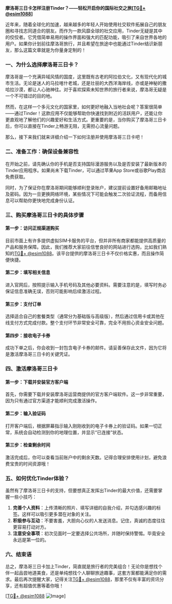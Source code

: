 **摩洛哥三日卡怎样注册Tinder？——轻松开启你的国际社交之旅[[TG💪+ @esim1088](https://t.me/s/esim1088)]**

近年来，随着全球化的加速，越来越多的年轻人开始使用社交软件拓展自己的朋友圈和寻找志同道合的朋友。而作为一款风靡全球的社交应用，Tinder无疑是其中的佼佼者。它凭借简单易用的操作界面和强大的匹配功能，吸引了来自世界各地的用户。如果你计划前往摩洛哥旅行，并且希望在旅途中也能通过Tinder结识新朋友，那么这篇文章就是为你量身定制的！

### 一、为什么选择摩洛哥三日卡？

摩洛哥是一个充满异域风情的国度，这里既有古老的阿拉伯文化，又有现代化的城市生活。无论是迷人的马拉喀什老城，还是壮丽的大西洋海岸线，亦或是神秘的撒哈拉沙漠，都让人心驰神往。对于喜欢探索未知世界的旅行者来说，摩洛哥无疑是一个不可错过的目的地。

然而，在这样一个多元文化的国家里，如何更好地融入当地社会呢？答案很简单——通过Tinder！这款应用不仅能够帮助你快速找到附近的活跃用户，还能让你更直观地了解他们的兴趣爱好和生活方式。更重要的是，当你购买了摩洛哥三日卡后，你可以直接在Tinder上畅游无阻，无需担心流量问题。

那么，接下来我们就来详细介绍一下如何注册并使用摩洛哥三日卡吧！

### 二、准备工作：确保设备兼容性

在开始之前，请先确认你的手机是否支持国际漫游服务以及是否安装了最新版本的Tinder应用程序。如果尚未下载Tinder，可以通过苹果App Store或谷歌Play商店免费获取。

同时，为了保证你在摩洛哥期间能够顺利登录账户，建议提前设置好备用邮箱地址及密码。因为一旦更换网络环境，某些情况下可能会触发二次验证流程，而备用信息可以帮助你更快地完成身份认证。

### 三、购买摩洛哥三日卡的具体步骤

#### 第一步：访问正规渠道购买
目前市面上有许多提供虚拟SIM卡服务的平台，但并非所有商家都能提供高质量的产品和服务保障。因此，我们推荐大家前往信誉良好的网站进行选购，比如我们熟知的[TG💪+ @esim1088](https://t.me/s/esim1088)。该平台提供的摩洛哥三日卡不仅价格实惠，而且操作简便快捷。

#### 第二步：填写相关信息
进入官网后，按照提示输入手机号码及其他必要资料。需要注意的是，填写时务必保证信息准确无误，否则可能影响后续激活过程。

#### 第三步：支付订单
选择适合自己的套餐类型（通常分为基础版与高级版），然后通过信用卡或其他在线支付方式完成付款。整个支付环节非常安全可靠，完全不用担心资金安全问题。

#### 第四步：接收电子卡券
成功下单之后，你会收到一封包含电子卡券的邮件。请妥善保存此文件，因为它将是激活摩洛哥三日卡的关键凭证。

### 四、激活摩洛哥三日卡

#### 第一步：下载并安装官方客户端
首先，你需要下载并安装摩洛哥运营商提供的官方客户端软件。这一步非常重要，因为只有通过官方渠道才能顺利完成激活操作。

#### 第二步：输入验证码
打开客户端后，根据屏幕指示输入刚刚收到的电子卡券上的验证码。如果一切正常，系统会自动检测到你的地理位置，并显示“已连接”状态。

#### 第三步：检查剩余时间
激活完成后，你可以查看当前账户中的剩余天数。记得合理安排使用计划，避免浪费宝贵的时间资源哦！

### 五、如何优化Tinder体验？

虽然有了摩洛哥三日卡的支持，但要想真正发挥出Tinder的最大价值，还需要掌握一些小技巧：

1. **完善个人资料**：上传清晰的照片、填写详细的自我介绍，并勾选感兴趣的标签。这样可以吸引更多潜在对象的关注。
2. **积极参与互动**：不要害羞，大胆向心仪的人发送消息。记住，真诚的态度往往更容易打动对方。
3. **注意安全事项**：初次见面时一定要选择公共场所，并随时保持警惕。毕竟安全永远是第一位的。

### 六、结束语

总之，摩洛哥三日卡加上Tinder，简直就是旅行者的完美组合！无论你是想找个伴一起品尝地道美食，还是单纯想找个人聊聊旅途趣事，这套方案都能满足你的需求。最后再次提醒大家，记得关注[TG💪+ @esim1088](https://t.me/s/esim1088)，那里不仅有丰富的资讯分享，还有超值优惠等着你哦！

[[TG💪+ @esim1088](https://t.me/s/esim1088) ![Image](https://i.postimg.cc/4NQfJmqS/Snipaste-2025-05-13-00-14-12.png)]